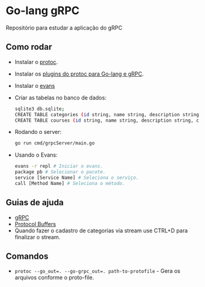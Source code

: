 # Go-lang gRPC

Repositório para estudar a aplicação do gRPC

## Como rodar
- Instalar o [protoc](https://grpc.io/docs/protoc-installation/).
- Instalar os [plugins do protoc para Go-lang e gRPC](https://grpc.io/docs/languages/go/quickstart/).
- Instalar o [evans](https://github.com/ktr0731/evans)

- Criar as tabelas no banco de dados:
  ```sh
  sqlite3 db.sqlite;
  CREATE TABLE categories (id string, name string, description string);
  CREATE TABLE courses (id string, name string, description string, category_id string);
  ```
- Rodando o server:
  ```sh
  go run cmd/grpcServer/main.go
  ```
- Usando o Evans:
  ```sh
  evans -r repl # Iniciar o evans.
  package pb # Selecionar o pacote.
  service [Service Name] # Seleciona o serviço.
  call [Method Name] # Seleciona o método.
  ```

## Guias de ajuda
- [gRPC](https://grpc.io/)
- [Protocol Buffers](https://developers.google.com/protocol-buffers)
- Quando fazer o cadastro de categorias via stream use CTRL+D para finalizar o stream.

## Comandos
- `protoc --go_out=. --go-grpc_out=. path-to-protofile` - Gera os arquivos conforme o proto-file.